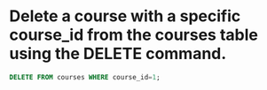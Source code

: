 # Delete a course with a specific course_id from the courses table using the DELETE command. 

```sql
DELETE FROM courses WHERE course_id=1;
```